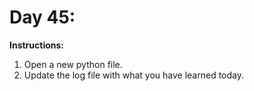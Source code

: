 # Day 45: 
**Instructions:** 
1. Open a new python file.
2. Update the log file with what you have learned today.
